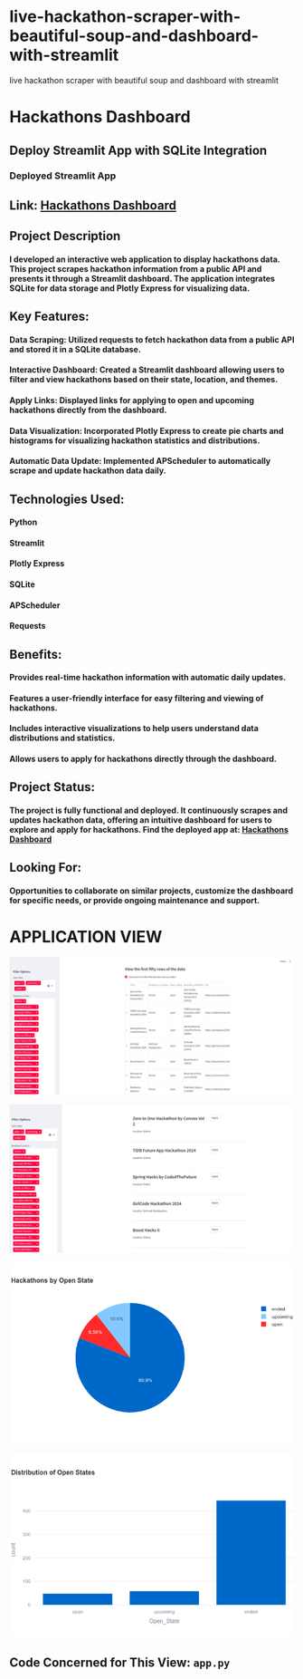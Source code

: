 # live-hackathon-scraper-with-beautiful-soup-and-dashboard-with-streamlit
live hackathon scraper with beautiful soup and dashboard with streamlit
# Hackathons Dashboard

## Deploy Streamlit App with SQLite Integration

### Deployed Streamlit App

## Link: [Hackathons Dashboard](https://your-app-name.streamlit.app)

## Project Description

#### I developed an interactive web application to display hackathons data. This project scrapes hackathon information from a public API and presents it through a Streamlit dashboard. The application integrates SQLite for data storage and Plotly Express for visualizing data.

## Key Features:

#### Data Scraping: Utilized requests to fetch hackathon data from a public API and stored it in a SQLite database.
#### Interactive Dashboard: Created a Streamlit dashboard allowing users to filter and view hackathons based on their state, location, and themes.
#### Apply Links: Displayed links for applying to open and upcoming hackathons directly from the dashboard.
#### Data Visualization: Incorporated Plotly Express to create pie charts and histograms for visualizing hackathon statistics and distributions.
#### Automatic Data Update: Implemented APScheduler to automatically scrape and update hackathon data daily.

## Technologies Used:

#### Python
#### Streamlit
#### Plotly Express
#### SQLite
#### APScheduler
#### Requests

## Benefits:

#### Provides real-time hackathon information with automatic daily updates.
#### Features a user-friendly interface for easy filtering and viewing of hackathons.
#### Includes interactive visualizations to help users understand data distributions and statistics.
#### Allows users to apply for hackathons directly through the dashboard.

## Project Status:

#### The project is fully functional and deployed. It continuously scrapes and updates hackathon data, offering an intuitive dashboard for users to explore and apply for hackathons. Find the deployed app at: [Hackathons Dashboard](https://your-app-name.streamlit.app)

## Looking For:

#### Opportunities to collaborate on similar projects, customize the dashboard for specific needs, or provide ongoing maintenance and support.

# APPLICATION VIEW

![Hackathons Dashboard](hackathons_dashboard.png)

![Apply Links Section](hackathons_session.png)

![Pie Chart for Open State](newplot.png)

![Histogram of Open States](newplot_1.png)

## Code Concerned for This View: `app.py`
